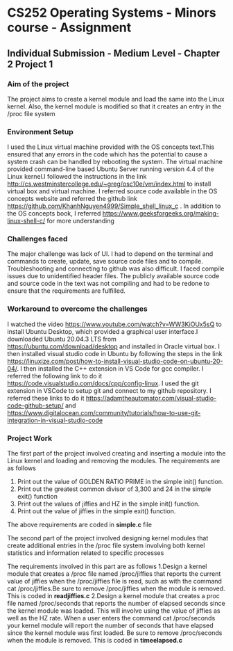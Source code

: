 # CS252 Operating Systems - Minors course - Assignment
## Individual Submission - Medium Level - Chapter 2 Project 1

### Aim of the project
The project aims to create a kernel module and load the same into the Linux kernel. Also, the kernel module is modified so that it creates an entry
in the /proc file system

### Environment Setup
I used the Linux virtual machine provided with the OS concepts text.This ensured that any errors in the code which has the potential to cause a system crash can be handled by rebooting the system. The virtual machine provided command-line based Ubuntu Server running version 4.4 of the Linux kernel.I followed the instructions in the link http://cs.westminstercollege.edu/~greg/osc10e/vm/index.html to install virtual box and virtual machine. I referred source code available in the OS concepts website and referred the github link https://github.com/KhanhNguyen4999/Simple_shell_linux_c . In addition to the OS concepts book, I referred https://www.geeksforgeeks.org/making-linux-shell-c/ for more understanding

### Challenges faced
The major challenge was lack of UI. I had to depend on the terminal and commands to create, update, save source code files and to compile. Troubleshooting and connecting to github was also difficult. I faced compile issues due to unidentified header files. The publicly available source code and source code in the text was not compiling and had to be redone to ensure that the requirements are fulfilled.

### Workaround to overcome the challenges

I watched the video https://www.youtube.com/watch?v=WW3KiOUx5sQ to install Ubuntu Desktop, which provided a graphical user interface.I downloaded Ubuntu 20.04.3 LTS from https://ubuntu.com/download/desktop and installed in Oracle virtual box. I then installed visual studio code in Ubuntu by following the steps in the link https://linuxize.com/post/how-to-install-visual-studio-code-on-ubuntu-20-04/. I then installed the C++ extension in VS Code for gcc compiler. I referred the following link to do it https://code.visualstudio.com/docs/cpp/config-linux. I used the git extension in VSCode to setup git and connect to my github repository. I referred these links to do it https://adamtheautomator.com/visual-studio-code-github-setup/ and https://www.digitalocean.com/community/tutorials/how-to-use-git-integration-in-visual-studio-code

### Project Work

The first part of the project involved creating and inserting a module into the Linux kernel and loading and removing the modules. The requirements are as follows
1. Print out the value of GOLDEN RATIO PRIME in the simple init() function.
2. Print out the greatest common divisor of 3,300 and 24 in the simple exit() function
3. Print out the values of jiffies and HZ in the simple init() function.
4. Print out the value of jiffies in the simple exit() function.

The above requirements are coded in **simple.c** file

The second part of the project involved designing kernel modules that create additional entries in the /proc file system involving both kernel statistics and information related to specific processes

The requirements involved in this part are as follows
1.Design a kernel module that creates a /proc file named /proc/jiffies that reports the current value of jiffies when the /proc/jiffies file is read, such as with the command cat /proc/jiffies.Be sure to remove /proc/jiffies when the module is removed.
This is coded in **readjiffies.c**
2.Design a kernel module that creates a proc file named /proc/seconds that reports the number of elapsed seconds since the kernel module was loaded. This will involve using the value of jiffies as well as the HZ rate. When a user enters the command cat /proc/seconds your kernel module will report the number of seconds that have elapsed since the kernel module was first loaded. Be sure to remove /proc/seconds when the module is removed.
This is coded in **timeelapsed.c**





